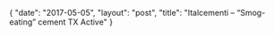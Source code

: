 {
   "date": "2017-05-05",
   "layout": "post",
   "title": "Italcementi – “Smog-eating” cement TX Active"
}

